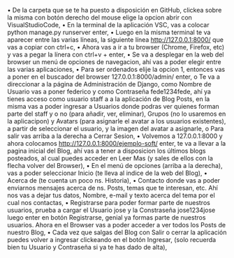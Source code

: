 •	De la carpeta que se te ha puesto a disposición en GitHub, clickea sobre la misma con botón derecho del mouse elige la opcion abrir con VisualStudioCode,
•	En la terminal de la aplicación VSC, vas a colocar python manage.py runserver enter, 
•	Luego en la misma terminal te va aparecer entre las varias líneas, la siguiente línea http://127.0.0.1:8000/ que vas a copiar con ctrl+c,
•	Ahora vas a ir a tu  browser (Chrome, Firefox, etc) y vas a pegar la línera con ctrl+v + enter,
•	Se va a desplegar en la web del browser un menú de opciones de navegacion, ahí vas a poder elegir entre las varias aplicaciones,
•	Para ser ordenados elije la opcion 1, entonces vas a poner en el buscador del browser 127.0.0.1:8000/admin/ enter,
o	Te va a direccionar a la página de Administración de Django, como Nombre de Usuario vas a poner federico y como Contraseña fede1234fede, ahí ya tienes acceso como usuario staff a a la aplicación de Blog Posts, en la misma vas a poder ingresar a Usuarios  donde podras ver quienes forman parte del staff y o no (para añadir, ver, eliminar), Grupos (no lo usaremos en la aplicacipon)  y Avatars (para asignarle el avatar a los usuarios existentes), a partir de seleccionar el usuario, y la imagen del avatar a asignarle,
o	Para salir vas arriba a la derecha a Cerrar Sesion,
•	Volvemos a 127.0.0.1:8000 y ahora colocamos http://127.0.0.1:8000/ejemplo-soft/ enter, te va a llevar a la pagina inicial del Blog, ahí vas a tener a disposicion los últimos blogs posteados, al cual puedes acceder en Leer Mas (y sales de ellos con la flecha volver del Browser),
•	En el menú de opciones (arriba a la derecha), vas a poder seleccionar Inicio (te lleva al indice de la web del Blog),
•	Acerca de (te cuenta un poco ns. Historia),
•	Contacto donde vas a poder enviarnos mensajes acerca de ns. Posts, temas que te interesan, etc. Ahí nos vas a dejar tus datos, Nombre, e-mail y texto acerca del tema por el cual nos contactas,
•	Registrarse para poder formar parte de nuestros usuarios, prueba a cargar el Usuario jose y la Constraseña jose1234jose luego enter en botón Registrarse, genial ya formas parte de nuestros usuarios. Ahora en el Browser vas a poder acceder a ver todos los Posts de nuestro Blog,
•	Cada vez que salgas del Blog con Salir o cerrar la aplicación puedes volver a ingresar clickeando en el botón Ingresar, (solo recuerda bien tu Usuario y Contraseña si ya te has dado de alta),
